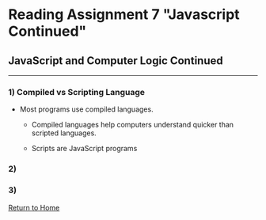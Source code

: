 # Reading Assignment 7 "Javascript Continued"
## JavaScript and Computer Logic Continued
<hr />

### 1) Compiled vs Scripting Language

- Most programs use compiled languages.

    - Compiled languages help computers understand quicker than scripted languages.

    - Scripts are JavaScript programs

### 2)

### 3) 




[Return to Home](README.md)